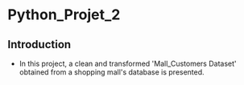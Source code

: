 # Python_Projet_2
## Introduction

- In this project, a clean and transformed 'Mall_Customers Dataset' obtained from a  shopping mall's database is presented.

